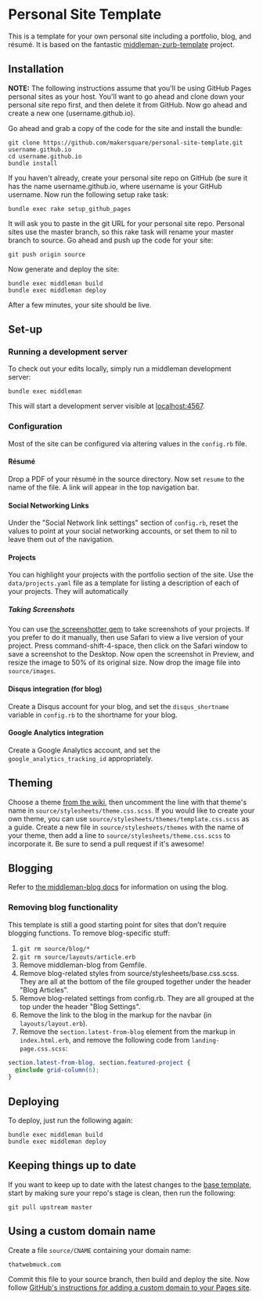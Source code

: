 # Personal Site Template

This is a template for your own personal site including a portfolio, blog, and résumé. It is based on the fantastic [middleman-zurb-template](https://github.com/mattolson/middleman-zurb-template) project.

## Installation

**NOTE:** The following instructions assume that you'll be using GitHub Pages personal sites as your host. You'll want to go ahead and clone down your personal site repo first, and then delete it from GitHub. Now go ahead and create a new one (username.github.io).

Go ahead and grab a copy of the code for the site and install the bundle:

```console
git clone https://github.com/makersquare/personal-site-template.git username.github.io
cd username.github.io
bundle install
```

If you haven't already, create your personal site repo on GitHub (be sure it has the name username.github.io, where username is your GitHub username. Now run the following setup rake task:

```console
bundle exec rake setup_github_pages
```

It will ask you to paste in the git URL for your personal site repo. Personal sites use the master branch, so this rake task will rename your master branch to source. Go ahead and push up the code for your site:

```console
git push origin source
```

Now generate and deploy the site:

```console
bundle exec middleman build
bundle exec middleman deploy
```

After a few minutes, your site should be live.

## Set-up

### Running a development server

To check out your edits locally, simply run a middleman development server:

```console
bundle exec middleman
```

This will start a development server visible at [localhost:4567](http://localhost:4567).

### Configuration

Most of the site can be configured via altering values in the `config.rb` file.

#### Résumé

Drop a PDF of your résumé in the source directory. Now set `resume` to the name of the file. A link will appear in the top navigation bar.

#### Social Networking Links

Under the "Social Network link settings" section of `config.rb`, reset the values to point at your social networking accounts, or set them to nil to leave them out of the navigation.

#### Projects

You can highlight your projects with the portfolio section of the site. Use the `data/projects.yaml` file as a template for listing a description of each of your projects. They will automatically 

##### Taking Screenshots

You can use [the screenshotter gem](https://github.com/ctide/screenshotter) to take screenshots of your projects. If you prefer to do it manually, then use Safari to view a live version of your project. Press command-shift-4-space, then click on the Safari window to save a screenshot to the Desktop. Now open the screenshot in Preview, and resize the image to 50% of its original size. Now drop the image file into `source/images`.


#### Disqus integration (for blog)

Create a Disqus account for your blog, and set the `disqus_shortname` variable in `config.rb` to the shortname for your blog.

#### Google Analytics integration

Create a Google Analytics account, and set the `google_analytics_tracking_id` appropriately.

## Theming

Choose a theme [from the wiki](https://github.com/makersquare/personal-site-template/wiki/Themes), then uncomment the line with that theme's name in `source/stylesheets/theme.css.scss`. If you would like to create your own theme, you can use `source/stylesheets/themes/template.css.scss` as a guide. Create a new file in `source/stylesheets/themes` with the name of your theme, then add a line to `source/stylesheets/theme.css.scss` to incorporate it. Be sure to send a pull request if it's awesome!

## Blogging

Refer to [the middleman-blog docs](http://middlemanapp.com/basics/blogging/) for information on using the blog.

### Removing blog functionality

This template is still a good starting point for sites that don't require blogging functions. To remove blog-specific stuff:

1. `git rm source/blog/*`
2. `git rm source/layouts/article.erb`
3. Remove middleman-blog from Gemfile.
4. Remove blog-related styles from source/stylesheets/base.css.scss. They are all at the bottom of the file grouped together under the header "Blog Articles".
5. Remove blog-related settings from config.rb. They are all grouped at the top under the header "Blog Settings".
6. Remove the link to the blog in the markup for the navbar (in `layouts/layout.erb`).
7. Remove the `section.latest-from-blog` element from the markup in `index.html.erb`, and remove the following code from `landing-page.css.scss`:

```scss
section.latest-from-blog, section.featured-project {
  @include grid-column(6);
}
```

## Deploying

To deploy, just run the following again:

```console
bundle exec middleman build
bundle exec middleman deploy
```

## Keeping things up to date

If you want to keep up to date with the latest changes to the [base template](http://github.com/makersquare/personal-site-template), start by making sure your repo's stage is clean, then run the following:

```console
git pull upstream master
```

## Using a custom domain name

Create a file `source/CNAME` containing your domain name:

```text
thatwebmuck.com
```

Commit this file to your source branch, then build and deploy the site. Now follow [GitHub's instructions for adding a custom domain to your Pages site](https://help.github.com/articles/setting-up-a-custom-domain-with-pages). 

